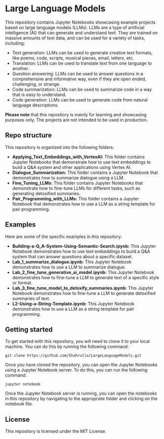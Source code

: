 # Large Language Models

This repository contains Jupyter Notebooks showcasing example projects based on large language models (LLMs). LLMs are a type of artificial intelligence (AI) that can generate and understand text. They are trained on massive amounts of text data, and can be used for a variety of tasks, including:

* Text generation: LLMs can be used to generate creative text formats, like poems, code, scripts, musical pieces, email, letters, etc.
* Translation: LLMs can be used to translate text from one language to another.
* Question answering: LLMs can be used to answer questions in a comprehensive and informative way, even if they are open ended, challenging, or strange.
* Code summarization: LLMs can be used to summarize code in a way that is easy to understand.
* Code generation: LLMs can be used to generate code from natural language descriptions.

**Please note** that this repository is mainly for learning and showcasing purposes only. The projects are not intended to be used in production.

## Repo structure

This repository is organized into the following folders:

* **Applying_Text_Embeddings_with_VertexAI:** This folder contains Jupyter Notebooks that demonstrate how to use text embeddings to build a Q&A system and other applications using Vertex AI.
* **Dialogue_Summarization:** This folder contains a Jupyter Notebook that demonstrates how to summarize dialogue using a LLM.
* **Fine_Tuning_LLMs:** This folder contains Jupyter Notebooks that demonstrate how to fine-tune LLMs for different tasks, such as generating detoxified summaries.
* **Pair_Programming_with_LLMs:** This folder contains a Jupyter Notebook that demonstrates how to use a LLM as a string template for pair programming.

## Examples

Here are some of the specific examples in this repository:

* **Building-a-Q_A-System-Using-Semantic-Search.ipynb:** This Jupyter Notebook demonstrates how to use text embeddings to build a Q&A system that can answer questions about a specific dataset.
* **Lab_1_summarize_dialogue.ipynb:** This Jupyter Notebook demonstrates how to use a LLM to summarize dialogue.
* **Lab_2_fine_tune_generative_ai_model.ipynb:** This Jupyter Notebook demonstrates how to fine-tune a LLM to generate text of a specific style or format.
* **Lab_3_fine_tune_model_to_detoxify_summaries.ipynb:** This Jupyter Notebook demonstrates how to fine-tune a LLM to generate detoxified summaries of text.
* **L2-Using-a-String-Template.ipynb:** This Jupyter Notebook demonstrates how to use a LLM as a string template for pair programming.

## Getting started

To get started with this repository, you will need to clone it to your local machine. You can do this by running the following command:

```
git clone https://github.com/Shahrullo/LargeLanguageModels.git
```

Once you have cloned the repository, you can open the Jupyter Notebooks using a Jupyter Notebook server. To do this, you can run the following command:

```
jupyter notebook
```

Once the Jupyter Notebook server is running, you can open the notebooks in this repository by navigating to the appropriate folder and clicking on the notebook file.

## License

This repository is licensed under the MIT License.